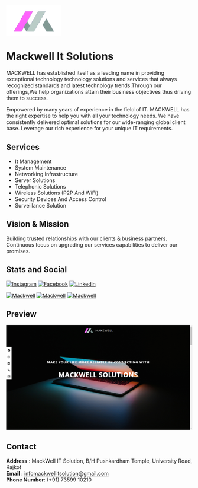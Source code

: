 <a href="https://harshalgami13.github.io/Mackwell/"><img src="Asstes/logo_transp.png" width="150px" align="center"></a>

# Mackwell It Solutions 

MACKWELL has established itself as a leading name in providing exceptional technology technology solutions and services that always recognized standards and latest 
technology trends.Through our offerings,We help organizations attain their business objectives thus driving them to success.

Empowered by many years of experience in the field of IT. MACKWELL has the right expertise to help you with all your technology needs. We have consistently delivered 
optimal solutions for our wide-ranging global client base. Leverage our rich experience for your unique IT requirements.

## Services

- It Management
- System Maintenance
- Networking Infrastructure
- Server Solutions
- Telephonic Solutions
- Wireless Solutions (P2P And WiFi)
- Security Devices And Access Control
- Surveillance Solution

## Vision & Mission

Building trusted relationships with our clients & business partners. Continuous focus on upgrading our services capabilities to deliver our promises.

## Stats and Social

 [![Instagram][1.1]][1.2] [![Facebook][2.1]][2.2] [![Linkedin][3.1]][3.2] 
 
 [![Mackwell][4.1]][4.2] [![Mackwell][5.1]][5.2] [![Mackwell][6.1]][6.2]

[1.1]: https://img.shields.io/badge/Instagram-C13584?style=for-the-badge&logo=instagram&logoColor=ffffff
[1.2]: https://www.instagram.com/jnj13007/

[2.1]: https://img.shields.io/badge/Facebook-4267B2?style=for-the-badge&logo=facebook&logoColor=ffffff
[2.2]: https://www.facebook.com/Mackwell-It-Solutions-103927964720375/

[3.1]: https://img.shields.io/badge/Linkedin-2867B2?style=for-the-badge&logo=linkedin&logoColor=ffffff
[3.2]: https://www.linkedin.com/in/julasana-jay-4b3a551b1/

[4.1]: https://img.shields.io/github/last-commit/harshalgami13/Mackwell?color=0d8af0&label=Last%20Commit&logo=github&logoColor=000&style=social
[4.2]: https://harshalgami13.github.io/Mackwell/

[5.1]: https://img.shields.io/github/commit-activity/y/harshalgami13/Mackwell?label=Commit&logo=github&style=social
[5.2]: https://harshalgami13.github.io/Mackwell/

[6.1]: https://img.shields.io/github/watchers/harshalgami13/Mackwell?style=social
[6.2]: https://harshalgami13.github.io/Mackwell/

## Preview

![From India](Asstes/preview.png)

## Contact

**Address** : MackWell IT Solution, B/H Pushkardham Temple, University Road, Rajkot <br/>
**Email** : infomackwellitsolution@gmail.com <br/>
**Phone Number**: (+91) 73599 10210
